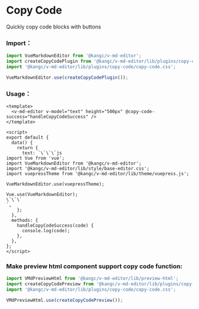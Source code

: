 # Copy Code

Quickly copy code blocks with buttons

<ClientOnly>
  <plugin-copy-code />
</ClientOnly>

### Import：

```js
import VueMarkdownEditor from '@kangc/v-md-editor';
import createCopyCodePlugin from '@kangc/v-md-editor/lib/plugins/copy-code/index';
import '@kangc/v-md-editor/lib/plugins/copy-code/copy-code.css';

VueMarkdownEditor.use(createCopyCodePlugin());
```

### Usage：

```vue
<template>
  <v-md-editor v-model="text" height="500px" @copy-code-success="handleCopyCodeSuccess" />
</template>

<script>
export default {
  data() {
    return {
      text: `\`\`\`js
import Vue from 'vue';
import VueMarkdownEditor from '@kangc/v-md-editor';
import '@kangc/v-md-editor/lib/style/base-editor.css';
import vuepressTheme from '@kangc/v-md-editor/lib/theme/vuepress.js';

VueMarkdownEditor.use(vuepressTheme);

Vue.use(VueMarkdownEditor);
\`\`\`
`,
    };
  },
  methods: {
    handleCopyCodeSuccess(code) {
      console.log(code);
    },
  },
};
</script>
```

### Make preview html component support copy code function:

```js
import VMdPreviewHtml from '@kangc/v-md-editor/lib/preview-html';
import createCopyCodePreview from '@kangc/v-md-editor/lib/plugins/copy-code/preview';
import '@kangc/v-md-editor/lib/plugins/copy-code/copy-code.css';

VMdPreviewHtml.use(createCopyCodePreview());
```
